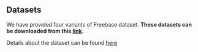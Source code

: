 ## Datasets

We have provided four variants of Freebase dataset. **These datasets can be downloaded from this [link](https://www.dropbox.com/s/p0m9mvios7dbhys/freebases.zip?dl=0).**

Details about the dataset can be found [here](https://github.com/idirlab/freebases/blob/main/README.md)


